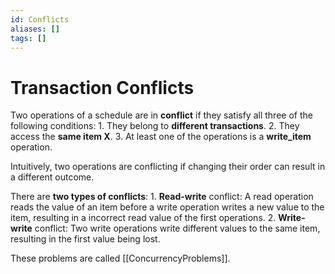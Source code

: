 ```yaml
---
id: Conflicts
aliases: []
tags: []
---
```



# Transaction Conflicts

Two operations of a schedule are in **conflict** if they satisfy all three of the following conditions:
    1. They belong to **different transactions**.
    2. They access the **same item X**.
    3. At least one of the operations is a **write_item** operation.

Intuitively, two operations are conflicting if changing their order can result in a different outcome.

There are **two types of conflicts**:
    1. **Read-write** conflict: A read operation reads the value of an item before a write operation writes a new value to the item, resulting in a incorrect read value of the first operations.
    2. **Write-write** conflict: Two write operations write different values to the same item, resulting in the first value being lost.

These problems are called [[ConcurrencyProblems]].
